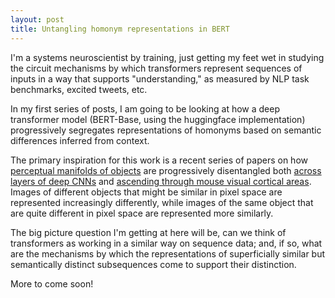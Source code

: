 ```yaml
---
layout: post
title: Untangling homonym representations in BERT
---
```

I'm a systems neuroscientist by training, just getting my feet wet in studying the circuit mechanisms by which transformers represent sequences of inputs in a way that supports "understanding," as measured by NLP task benchmarks, excited tweets, etc.

In my first series of posts, I am going to be looking at how a deep transformer model (BERT-Base, using the huggingface implementation) progressively segregates representations of homonyms based on semantic differences inferred from context. 

The primary inspiration for this work is a recent series of papers on how [perceptual manifolds of objects](https://journals.aps.org/prx/abstract/10.1103/PhysRevX.8.031003) are progressively disentangled both [across layers of deep CNNs](https://www.nature.com/articles/s41467-020-14578-5) and [ascending through mouse visual cortical areas](https://www.biorxiv.org/content/10.1101/2020.08.20.258798v1.abstract). Images of different objects that might be similar in pixel space are represented increasingly differently, while images of the same object that are quite different in pixel space are represented more similarly.

The big picture question I'm getting at here will be, can we think of transformers as working in a similar way on sequence data; and, if so, what are the mechanisms by which the representations of superficially similar but semantically distinct subsequences come to support their distinction.

More to come soon!
